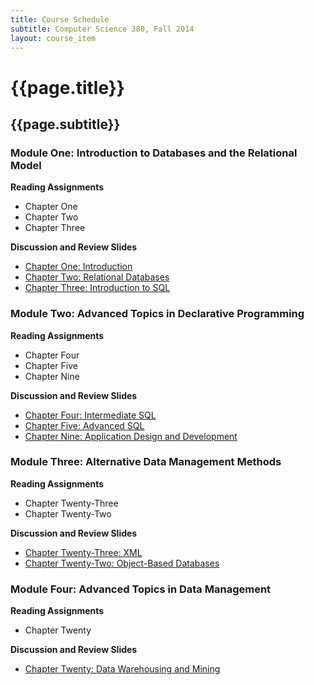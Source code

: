 ```yaml
---
title: Course Schedule
subtitle: Computer Science 380, Fall 2014
layout: course_item
---
```


# {{page.title}}
## {{page.subtitle}}

### Module One: Introduction to Databases and the Relational Model

**Reading Assignments**

- Chapter One
- Chapter Two
- Chapter Three

**Discussion and Review Slides**

<ul>
<li> <a target="_blank" rel="noopener" rel="noopener" rel="noopener" rel="noopener" rel="noopener" rel="noopener" rel="noopener" href ="{{site.baseurl}}teaching/cs380F2014/provide/slides/cs380-chapter1.html">Chapter One: Introduction</a>
<li> <a target="_blank" rel="noopener" rel="noopener" rel="noopener" rel="noopener" rel="noopener" rel="noopener" rel="noopener" href ="{{site.baseurl}}teaching/cs380F2014/provide/slides/cs380-chapter2.html">Chapter Two: Relational Databases</a>
<li> <a target="_blank" rel="noopener" rel="noopener" rel="noopener" rel="noopener" rel="noopener" rel="noopener" rel="noopener" href ="{{site.baseurl}}teaching/cs380F2014/provide/slides/cs380-chapter3.html">Chapter Three: Introduction to SQL</a>
</ul>

### Module Two: Advanced Topics in Declarative Programming

**Reading Assignments**

- Chapter Four
- Chapter Five
- Chapter Nine

**Discussion and Review Slides**

<ul>
<li> <a target="_blank" rel="noopener" rel="noopener" rel="noopener" rel="noopener" rel="noopener" rel="noopener" rel="noopener" href ="{{site.baseurl}}teaching/cs380F2014/provide/slides/cs380-chapter4.html">Chapter Four: Intermediate SQL</a>
<li> <a target="_blank" rel="noopener" rel="noopener" rel="noopener" rel="noopener" rel="noopener" rel="noopener" rel="noopener" href ="{{site.baseurl}}teaching/cs380F2014/provide/slides/cs380-chapter5.html">Chapter Five: Advanced SQL</a>
<li> <a target="_blank" rel="noopener" rel="noopener" rel="noopener" rel="noopener" rel="noopener" rel="noopener" rel="noopener" href ="{{site.baseurl}}teaching/cs380F2014/provide/slides/cs380-chapter9.html">Chapter Nine: Application Design and Development</a>
</ul>

### Module Three: Alternative Data Management Methods

**Reading Assignments**

- Chapter Twenty-Three
- Chapter Twenty-Two

**Discussion and Review Slides**

<ul>
<li> <a target="_blank" rel="noopener" rel="noopener" rel="noopener" rel="noopener" rel="noopener" rel="noopener" rel="noopener" href ="{{site.baseurl}}teaching/cs380F2014/provide/slides/cs380-chapter23.html">Chapter Twenty-Three: XML</a>
<li> <a target="_blank" rel="noopener" rel="noopener" rel="noopener" rel="noopener" rel="noopener" rel="noopener" rel="noopener" href ="{{site.baseurl}}teaching/cs380F2014/provide/slides/cs380-chapter22.html">Chapter Twenty-Two: Object-Based Databases</a>
</ul>

### Module Four: Advanced Topics in Data Management

**Reading Assignments**

- Chapter Twenty

**Discussion and Review Slides**

<ul>
<li> <a target="_blank" rel="noopener" rel="noopener" rel="noopener" rel="noopener" rel="noopener" rel="noopener" rel="noopener" href ="{{site.baseurl}}teaching/cs380F2014/provide/slides/cs380-chapter20.html">Chapter Twenty: Data Warehousing and Mining</a>
</ul>
